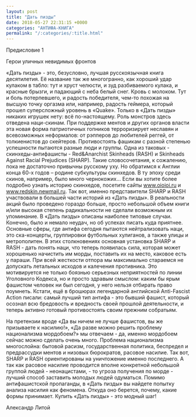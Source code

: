 ```yaml
---
layout: post
title: "Дать пизды"
date: 2018-05-27 22:31:15 +0000
categories: "АНТИФА-КНИГА"
permalink: "/:categories/:title.html"
---
```


Предисловие 1

Герои уличных невидимых фронтов

«Дать пизды» - это, безусловно, лучшая русскоязычная книга десятилетия. Её название так же многогранно, как хороший удар кулаком в табло: тут и хруст челюсти, и зуд разбиваемого кулака, и красные брызги, и падающий с неба белый снег. Кровь с молоком. Тут и боль потерпевшего, и радость победителя, чем-то похожая на высшую точку оргазма или, например, радость геймера, который прошел суперсложный уровень в «Quake». Только в «Дать пизды» никаких игрушек нету: всё по-настоящему. Роль монстров здесь отведена наци-скинам. При поддержке ментов и других органов власти эта новая форма патриотичных гопников терроризирует неславян и всевозможных неформалов: от рэпперов до любителей реггей, от толкиенистов до скейтеров. Противостоять фашикам с разной степенью успешности пытаются разные люди и группы. Одна из таковых - скинхеды-антифашисты - Red&Anarchist Skinheads (RASH) и Skinheads Against Racial Prejudices (SHARP). Такие словосочетания, к сожалению, пока не достаточно привычны русскому уху. Но обратимся к Англии конца 60-х годов – родине субкультуры скинхедов. В ту эпоху среди скинов, например, было много чернокожих… Если вы хотите более подробно узнать историю скинхедов, посетите сайты www.oioioi.ru и www.redskin.newmail.ru. Так вот, именно представители SHARP и RASH участвовали в большей части историй из «Дать пизды». В реальности акций было проведено гораздо больше, просто небольшой объем книги и/или высокая степень радикальности не сделали возможным их упоминание. В «Дать пизды» описаны наиболее типовые случаи. Конечно, было и немало неудач, но об успехах писать куда приятнее. Основные сферы, где антифа сегодня пытаются нейтрализовать наци, это ска-концерты, группировки футбольных хулиганов, а также улицы и метрополитен. В этих столкновениях основная установка SHARP и RASH - дать понять наци, что теперь появилась сила, которая может хорошенько начистить им морды, поставить их на место, каковое есть у параши. При всей жесткости отпора мы максимально стараемся не допускать летальных исходов и калечения противника. Это мотивируется не только боязнью серьезных неприятностей по линии Уголовного Кодекса, но и просто здравым смыслом: каким бы ярым фашистом человек ни был сегодня, у него нельзя отбирать право поумнеть. Кстати, ещё в брошюрах легендарной английской Anti-Fascist Action писали: самый лучший тип антифа - это бывший фашист, который осознал всю бредовость и вредность своей прошлой деятельности, и теперь активно готовый противостоять своим прежним собратьям.

На претензии вроде «Да вы ничем не лучше фашистов, вы же призываете к насилию!», «Да разве можно решить проблему национализма мордобоем?» мы отвечаем - да, именно мордобоем сейчас можно сделать очень много. Проблема национализма многослойна: бытовой расизм, государственная политика, беспредел и предрассудки ментов и низовых бюрократов, расовое насилие. Так вот, SHARP и RASH ориентированы на уничтожение именно последнего. А так как расовое насилие проводится вполне конкретной небольшой группой людей - неонацистами, - то угроза получения по морде - лучший способ заставить молодых людей одуматься. Помимо антифашистской пропаганды, в «Дать пизды» вы найдете попытку анализа насилия как феномена. Откуда оно берется, почему, какие формы принимает. Купить «Дать пизды» - это модный шаг!

Александр Литой
